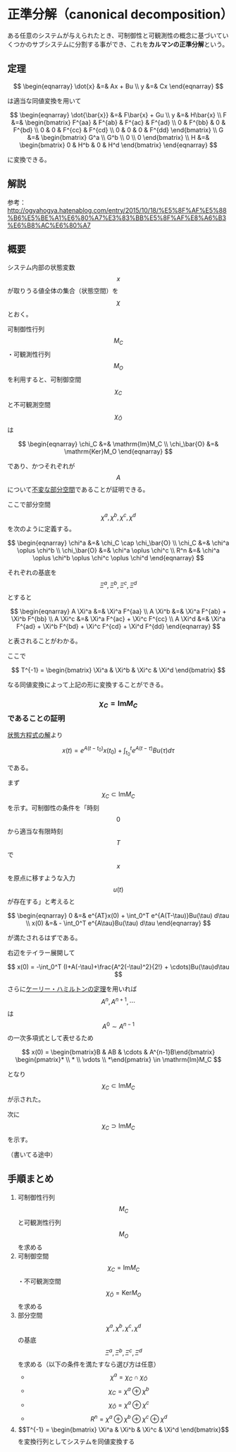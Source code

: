 # 正準分解（canonical decomposition）

ある任意のシステムが与えられたとき、可制御性と可観測性の概念に基づいていくつかのサブシステムに分割する事ができ、これを**カルマンの正準分解**という。

## 定理

$$
\begin{eqnarray}
\dot{x} &=& Ax + Bu \\
y &=& Cx
\end{eqnarray}
$$

は適当な同値変換を用いて

$$
\begin{eqnarray}
\dot{\bar{x}} &=& F\bar{x} + Gu \\
y &=& H\bar{x} \\
F &=& \begin{bmatrix}
F^{aa} & F^{ab} & F^{ac} & F^{ad} \\
0 & F^{bb} & 0 & F^{bd} \\
0 & 0 & F^{cc} & F^{cd} \\
0 & 0 & 0 & F^{dd}
\end{bmatrix} \\
G &=& \begin{bmatrix}
G^a \\ G^b \\ 0 \\ 0
\end{bmatrix} \\
H &=& \begin{bmatrix}
0 & H^b & 0 & H^d
\end{bmatrix}
\end{eqnarray}
$$

に変換できる。

## 解説

参考：http://ogyahogya.hatenablog.com/entry/2015/10/18/%E5%8F%AF%E5%88%B6%E5%BE%A1%E6%80%A7%E3%83%BB%E5%8F%AF%E8%A6%B3%E6%B8%AC%E6%80%A7

## 概要

システム内部の状態変数 $$x$$ が取りうる値全体の集合（状態空間）を $$\chi$$ とおく。

可制御性行列 $$M_C$$・可観測性行列 $$M_O$$ を利用すると、可制御空間 $$\chi_C$$ と不可観測空間 $$\chi_\bar{O}$$ は

$$
\begin{eqnarray}
\chi_C &=& \mathrm{Im}M_C \\
\chi_\bar{O} &=& \mathrm{Ker}M_O
\end{eqnarray}
$$

であり、かつそれぞれが $$A$$ について[不変な部分空間](../../mathematics/linear_algebra/vector_space.md#不変部分空間)であることが証明できる。

ここで部分空間 $$\chi^a, \chi^b, \chi^c, \chi^d$$ を次のように定義する。

$$
\begin{eqnarray}
\chi^a &=& \chi_C \cap \chi_\bar{O} \\
\chi_C &=& \chi^a \oplus \chi^b \\
\chi_\bar{O} &=& \chi^a \oplus \chi^c \\
R^n &=& \chi^a \oplus \chi^b \oplus \chi^c \oplus \chi^d
\end{eqnarray}
$$

それぞれの基底を $$\Xi^a, \Xi^b, \Xi^c, \Xi^d$$ とすると

$$
\begin{eqnarray}
A \Xi^a &=& \Xi^a F^{aa} \\
A \Xi^b &=& \Xi^a F^{ab} + \Xi^b F^{bb} \\
A \Xi^c &=& \Xi^a F^{ac} + \Xi^c F^{cc} \\
A \Xi^d &=& \Xi^a F^{ad} + \Xi^b F^{bd} + \Xi^c F^{cd} + \Xi^d F^{dd}
\end{eqnarray}
$$

と表されることがわかる。

ここで

$$
T^{-1} = \begin{bmatrix} \Xi^a & \Xi^b & \Xi^c & \Xi^d \end{bmatrix}
$$

なる同値変換によって上記の形に変換することができる。

### $$\chi_C = \mathrm{Im}M_C$$ であることの証明

[状態方程式の解](state_space_equation.md#状態方程式の解)より

$$
x(t) = e^{A(t-t_0)}x(t_0) + \int_{t_0}^t e^{A(t-\tau)} B u(\tau) d\tau
$$

である。

まず $$\chi_C \subset \mathrm{Im}M_C$$ を示す。可制御性の条件を「時刻 $$0$$ から適当な有限時刻 $$T$$ で $$x$$ を原点に移すような入力 $$u(t)$$ が存在する」と考えると

$$
\begin{eqnarray}
0 &=& e^{AT}x(0) + \int_0^T e^{A(T-\tau)}Bu(\tau) d\tau \\
x(0) &=& - \int_0^T e^{A\tau}Bu(\tau) d\tau
\end{eqnarray}
$$

が満たされるはずである。

右辺をテイラー展開して

$$
x(0) = -\int_0^T (I+A(-\tau)+\frac{A^2(-\tau)^2}{2!} + \cdots)Bu(\tau)d\tau
$$

さらに[ケーリー・ハミルトンの定理](../../mathematics/linear_algebra/cayley_hamilton.md)を用いれば $$A^n, A^{n+1}, \cdots$$ は $$A^0 \sim A^{n-1}$$ の一次多項式として表せるため

$$
x(0) = \begin{bmatrix}B & AB & \cdots & A^{n-1}B\end{bmatrix} \begin{pmatrix}* \\ * \\ \vdots \\ *\end{pmatrix} \in \mathrm{Im}M_C
$$

となり $$\chi_C \subset \mathrm{Im}M_C$$ が示された。

次に $$\chi_C \supset \mathrm{Im}M_C$$ を示す。

（書いてる途中）

## 手順まとめ

1. 可制御性行列 $$M_C$$ と可観測性行列 $$M_O$$ を求める
2. 可制御空間 $$\chi_C = \mathrm{Im}M_C$$・不可観測空間 $$\chi_\bar{O} = \mathrm{Ker}M_O$$ を求める
3. 部分空間 $$\chi^a, \chi^b, \chi^c, \chi^d$$ の基底 $$\Xi^a, \Xi^b, \Xi^c, \Xi^d$$ を求める（以下の条件を満たすなら選び方は任意）
    * $$\chi^a = \chi_C \cap \chi_\bar{O}$$
    * $$\chi_C = \chi^a \oplus \chi^b$$
    * $$\chi_\bar{O} = \chi^a \oplus \chi^c$$
    * $$R^n = \chi^a \oplus \chi^b \oplus \chi^c \oplus \chi^d$$
4. $$T^{-1} = \begin{bmatrix} \Xi^a & \Xi^b & \Xi^c & \Xi^d \end{bmatrix}$$ を変換行列としてシステムを同値変換する
